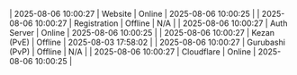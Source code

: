 | 2025-08-06 10:00:27 | Website | Online | 2025-08-06 10:00:25 |
| 2025-08-06 10:00:27 | Registration | Offline | N/A |
| 2025-08-06 10:00:27 | Auth Server | Online | 2025-08-06 10:00:25 |
| 2025-08-06 10:00:27 | Kezan (PvE) | Offline | 2025-08-03 17:58:02 |
| 2025-08-06 10:00:27 | Gurubashi (PvP) | Offline | N/A |
| 2025-08-06 10:00:27 | Cloudflare | Online | 2025-08-06 10:00:25 |
